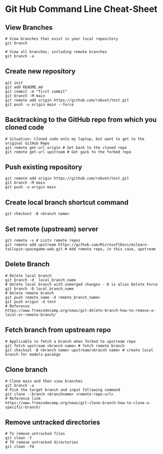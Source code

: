 # Git Hub Command Line Cheat-Sheet

## View Branches
```
# View branches that exist in your local repository
git branch

# View all branches, including remote branches
git branch -a
```

## Create new repository
```
git init
git add README.md
git commit -m "first commit"
git branch -M main
git remote add origin https://github.com/robvet/test.git
git push -u origin main --force
```

## Backtracking to the GitHub repo from which you cloned code
```
# Situation: Cloned code onto my laptop, but want to get to the original GitHub Repo
git remote get-url origin # Get back to the cloned repo
git remote get-url upstream # Get gack to the forked repo
```

## Push existing repository
```
git remote add origin https://github.com/robvet/test.git
git branch -M main
git push -u origin main
```

## Create local branch shortcut command
```
git checkout -B <branch name>
```

## Set remote (upstream) server
```
git remote -v # Lists remote repos 
git remote add upstream https://github.com/MicrosoftDocs/mslearn-tailspin-spacegame-web.git # Add remote repo, in this case, upstream
```

## Delete Branch
```
# Delete local branch
git branch -d  local_branch_name
# Delete local branch with unmerged changes - D is alias Delete Force
git branch -D local_branch_name
# Delete remote branch
git push remote_name -d remote_branch_name>
git push origin -d test
# Reference
https://www.freecodecamp.org/news/git-delete-branch-how-to-remove-a-local-or-remote-branch/
```

## Fetch branch from upstream repo
```
# Applicable to fetch a branch when forked to upstream repo
git fetch upstream <branch name> # fetch remote branch
git checkout -B <branch name> upstream/<bracnh name> # create local branch for models-pacakge
```

## Clone branch
```
# Clone main and then view branches
git branch -a
# Pick the target branch and input following command
git clone --branch <branchname> <remote-repo-url>
# Reference link
https://www.freecodecamp.org/news/git-clone-branch-how-to-clone-a-specific-branch/
```


## Remove untracked directories
```
# To remove untracked files
git clean -f
# TO remove untracked directories
git clean -fd
```
